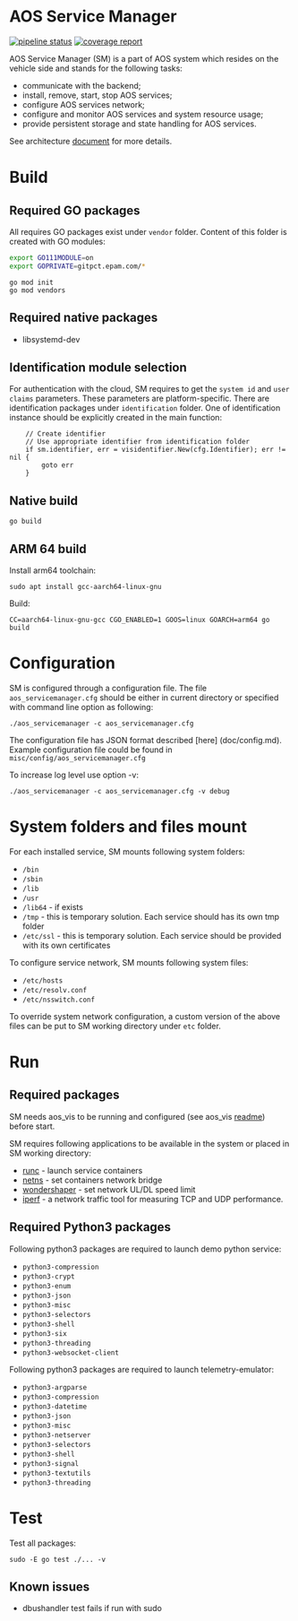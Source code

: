 
# AOS Service Manager  
[![pipeline status](https://gitpct.epam.com/epmd-aepr/aos_servicemanager/badges/master/pipeline.svg)](https://gitpct.epam.com/epmd-aepr/aos_servicemanager/commits/master)
[![coverage report](https://gitpct.epam.com/epmd-aepr/aos_servicemanager/badges/master/coverage.svg)](https://gitpct.epam.com/epmd-aepr/aos_servicemanager/commits/master)  

AOS Service Manager (SM) is a part of AOS system which resides on the vehicle side and stands for the following tasks:

* communicate with the backend;
* install, remove, start, stop AOS services;
* configure AOS services network;
* configure and monitor AOS services and system resource usage;
* provide persistent storage and state handling for AOS services.

See architecture [document](doc/architecture.md) for more details.

# Build

## Required GO packages

All requires GO packages exist under `vendor` folder. Content of this folder is created with GO modules:

```bash
export GO111MODULE=on
export GOPRIVATE=gitpct.epam.com/*
```

```golang
go mod init
go mod vendors
```

## Required native packages

* libsystemd-dev

## Identification module selection

For authentication with the cloud, SM requires to get the `system id` and `user claims` parameters. These parameters are platform-specific. There are identification packages under `identification` folder. One of identification instance should be explicitly created in the  main function:

```golang
	// Create identifier
	// Use appropriate identifier from identification folder
	if sm.identifier, err = visidentifier.New(cfg.Identifier); err != nil {
		goto err
	}
```

## Native build

```
go build
```

## ARM 64 build

Install arm64 toolchain:
```
sudo apt install gcc-aarch64-linux-gnu
```
Build:

```
CC=aarch64-linux-gnu-gcc CGO_ENABLED=1 GOOS=linux GOARCH=arm64 go build
```

# Configuration

SM is configured through a configuration file. The file `aos_servicemanager.cfg` should be either in current directory or specified with command line option as following:
```
./aos_servicemanager -c aos_servicemanager.cfg
```
The configuration file has JSON format described [here] (doc/config.md). Example configuration file could be found in `misc/config/aos_servicemanager.cfg`

To increase log level use option -v:
```
./aos_servicemanager -c aos_servicemanager.cfg -v debug
```

# System folders and files mount

For each installed service, SM mounts following system folders:
* `/bin`
* `/sbin`
* `/lib`
* `/usr`
* `/lib64` - if exists
* `/tmp` - this is temporary solution. Each service should has its own tmp folder
* `/etc/ssl` - this is temporary solution. Each service should be provided with its own certificates

To configure service network, SM mounts following system files:
* `/etc/hosts`
* `/etc/resolv.conf`
* `/etc/nsswitch.conf`

To override system network configuration, a custom version of the above files can be put to SM working directory under `etc` folder.

# Run

## Required packages

SM needs aos_vis to be running and configured (see aos_vis [readme](https://gitpct.epam.com/epmd-aepr/aos_vis/blob/master/README.md)) before start.

SM requires following applications to be available in the system or placed in SM working directory:
* [runc](https://github.com/opencontainers/runc) - launch service containers
* [netns](https://github.com/genuinetools/netns) - set containers network bridge
* [wondershaper](https://github.com/magnific0/wondershaper) - set network UL/DL speed limit
* [iperf](https://sourceforge.net/projects/iperf2/) - a network traffic tool for measuring TCP and UDP performance. 

## Required Python3 packages

Following python3 packages are required to launch demo python service:
* `python3-compression`
* `python3-crypt`
* `python3-enum`
* `python3-json`
* `python3-misc`
* `python3-selectors`
* `python3-shell`
* `python3-six`
* `python3-threading`
* `python3-websocket-client`

Following python3 packages are required to launch telemetry-emulator:
* `python3-argparse`
* `python3-compression`
* `python3-datetime`
* `python3-json`
* `python3-misc`
* `python3-netserver`
* `python3-selectors`
* `python3-shell`
* `python3-signal`
* `python3-textutils`
* `python3-threading`

# Test

Test all packages:

```
sudo -E go test ./... -v
```
## Known issues
* dbushandler test fails if run with sudo
